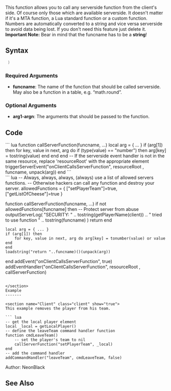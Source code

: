 <lowercasetitle/> This function allows you to call any serverside function from the client's side. Of course only those which are available serverside. It doesn't matter if it's a MTA function, a Lua standard function or a custom function.
Numbers are automatically converted to a string and vice versa serverside to avoid data being lost. If you don't need this feature just delete it.
**Important Note:** Bear in mind that the funcname has to be a **string**!

Syntax
------

``` lua
 )
```

### Required Arguments

-   **funcname**: The name of the function that should be called serverside. May also be a function in a table, e.g. “math.round”.

### Optional Arguments

-   **arg1-argn**: The arguments that should be passed to the function.

Code
----

<section name="Clientside Script" class="client" show="true">
``` lua
function callServerFunction(funcname, ...)
    local arg = { ... }
    if (arg[1]) then
        for key, value in next, arg do
            if (type(value) == "number") then arg[key] = tostring(value) end
        end
    end
    -- If the serverside event handler is not in the same resource, replace 'resourceRoot' with the appropriate element
    triggerServerEvent("onClientCallsServerFunction", resourceRoot , funcname, unpack(arg))
end
```

</section>
<section name="Serverside Script" class="server" show="true">
``` lua
-- Always, always, always, (always) use a list of allowed servers functions.
-- Otherwise hackers can call any function and destroy your server.
allowedFunctions = { ["setPlayerTeam"]=true, ["getListOfCheese"]=true }

function callServerFunction(funcname, ...)
    if not allowedFunctions[funcname] then
        -- Protect server from abuse
        outputServerLog( "SECURITY: " .. tostring(getPlayerName(client)) .. " tried to use function " .. tostring(funcname) )
        return
    end

    local arg = { ... }
    if (arg[1]) then
        for key, value in next, arg do arg[key] = tonumber(value) or value end
    end
    loadstring("return "..funcname)()(unpack(arg))
end
addEvent("onClientCallsServerFunction", true)
addEventHandler("onClientCallsServerFunction", resourceRoot , callServerFunction)
```

</section>
Example
-------

<section name="Client" class="client" show="true">
This example removes the player from his team.

``` lua
-- get the local player element
local _local = getLocalPlayer()
-- define the leaveTeam command handler function
function cmdLeaveTeam()
    -- set the player's team to nil
    callServerFunction("setPlayerTeam", _local)
end
-- add the command handler
addCommandHandler("leaveTeam", cmdLeaveTeam, false)
```

</section>
Author: NeonBlack

See Also
--------
